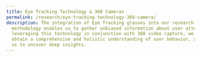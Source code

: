 ```yaml
---
title: Eye Tracking Technology & 360 Cameras
permalink: /research/eye-tracking-technology-360-camera/
description: The integration of Eye Tracking glasses into our research
  methodology enables us to gather unbiased information about user attention. By
  leveraging this technology in conjunction with 360 video capture, we can
  obtain a comprehensive and holistic understanding of user behavior, allowing
  us to uncover deep insights.
---
```

